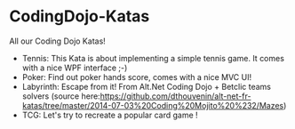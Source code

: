 CodingDojo-Katas
================

All our Coding Dojo Katas!

* Tennis: This Kata is about implementing a simple tennis game. It comes with a nice WPF interface ;-)
* Poker: Find out poker hands score, comes with a nice MVC UI!
* Labyrinth: Escape from it! From Alt.Net Coding Dojo + Betclic teams solvers (source here:https://github.com/dthouvenin/alt-net-fr-katas/tree/master/2014-07-03%20Coding%20Mojito%20%232/Mazes)
* TCG: Let's try to recreate a popular card game !

